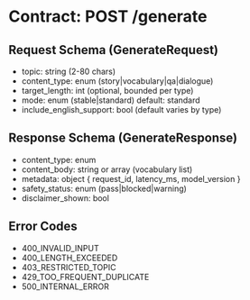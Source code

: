 # Contract: POST /generate

## Request Schema (GenerateRequest)
- topic: string (2-80 chars)
- content_type: enum (story|vocabulary|qa|dialogue)
- target_length: int (optional, bounded per type)
- mode: enum (stable|standard) default: standard
- include_english_support: bool (default varies by type)

## Response Schema (GenerateResponse)
- content_type: enum
- content_body: string or array (vocabulary list)
- metadata: object { request_id, latency_ms, model_version }
- safety_status: enum (pass|blocked|warning)
- disclaimer_shown: bool

## Error Codes
- 400_INVALID_INPUT
- 400_LENGTH_EXCEEDED
- 403_RESTRICTED_TOPIC
- 429_TOO_FREQUENT_DUPLICATE
- 500_INTERNAL_ERROR
